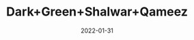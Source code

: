 ---
title: 'Dark+Green+Shalwar+Qameez'
date: '2022-01-31' 
metatag: '' 
inventory: '5.0' 
draft: false 
# meta description 
shortDescripton: 'AKB-2001+Dark+Green+Shalwar+Qameez'
description: 'Boys'
longdescription: '%3cp%3e%3cb%3eAKB-2001%3c%2fb%3e%26nbsp%3bDark+Green+Shalwar+Qameez%3c%2fp%3e%3cul%3e%3cli+style%3d%22line-height%3a+1.8%3b%22%3e%3cspan+style%3d%22font-family%3a+Montserrat%3b+font-size%3a+10.5pt%3b+background-color%3a+transparent%3b%22%3eFabric%3a+Premium+Soft+Chambray%3c%2fspan%3e%3c%2fli%3e%3cli+style%3d%22line-height%3a+1.8%3b%22%3e%3cspan+style%3d%22font-family%3a+Montserrat%3b+font-size%3a+10.5pt%3b+background-color%3a+transparent%3b%22%3ePlacket+Inner+Contrast%3c%2fspan%3e%3c%2fli%3e%3cli+style%3d%22line-height%3a+1.8%3b%22%3e%3cspan+style%3d%22font-family%3a+Montserrat%3b+font-size%3a+10.5pt%3b+background-color%3a+transparent%3b%22%3eUnique+Capsule+Metal+Buttons%3c%2fspan%3e%3c%2fli%3e%3cli+style%3d%22line-height%3a+1.8%3b%22%3e%3cspan+style%3d%22font-family%3a+Montserrat%3b+font-size%3a+10.5pt%3b+background-color%3a+transparent%3b%22%3eFront+Unique+Metal+Design%3c%2fspan%3e%3c%2fli%3e%3cli+style%3d%22line-height%3a+1.8%3b%22%3e%3cspan+style%3d%22background-color%3a+transparent%3b%22%3eBottom+Aligarh+Pajama%3c%2fspan%3e%3c%2fli%3e%3c%2ful%3e'
featured: True
# product Price
price: '2093.7'
priceBefore: '2991.0'
# Product Short Description
shortDescription: 'AKB-2001+Dark+Green+Shalwar+Qameez'
productID: '7C70F201-6762-EC11-995F-005056B3A416'
type: 'products'
category: 'Boys' 
thumnailproduct: 'https://alkhait.eralive.net/images/products/7C70F201-6762-EC11-995F-005056B3A4161.png' 
images:
  - image: 'images/products/7C70F201-6762-EC11-995F-005056B3A4161.png'  
  - image: 'images/products/7C70F201-6762-EC11-995F-005056B3A4162.png'  
  - image: 'images/products/7C70F201-6762-EC11-995F-005056B3A4163.png'  
Variants:
  - variant:
      ProductVariantID: '9470F201-6762-EC11-995F-005056B3A416'  
      Size: '22'  
      RetailPrice: '2093.7'  
      priceBefore: '2991'
  - variant:
      ProductVariantID: 'AC70F201-6762-EC11-995F-005056B3A416'  
      Size: '24'  
      RetailPrice: '2093.7'  
      priceBefore: '2991'
  - variant:
      ProductVariantID: 'C470F201-6762-EC11-995F-005056B3A416'  
      Size: '26'  
      RetailPrice: '2093.7'  
      priceBefore: '2991'
  - variant:
      ProductVariantID: 'DC70F201-6762-EC11-995F-005056B3A416'  
      Size: '28'  
      RetailPrice: '2093.7'  
      priceBefore: '2991'
  - variant:
      ProductVariantID: 'F470F201-6762-EC11-995F-005056B3A416'  
      Size: '30'  
      RetailPrice: '2093.7'  
      priceBefore: '2991'
---